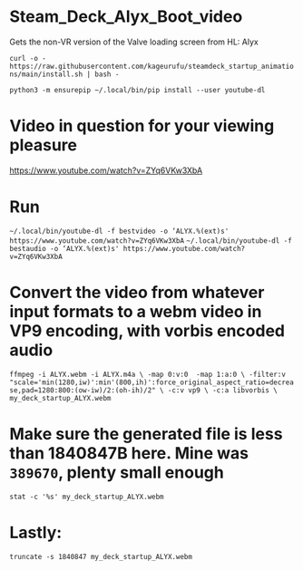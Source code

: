 # Steam_Deck_Alyx_Boot_video
Gets the non-VR version of the Valve loading screen from HL: Alyx

`curl -o - https://raw.githubusercontent.com/kageurufu/steamdeck_startup_animations/main/install.sh | bash -`

`python3 -m ensurepip
~/.local/bin/pip install --user youtube-dl`

# Video in question for your viewing pleasure

https://www.youtube.com/watch?v=ZYq6VKw3XbA

# Run

`~/.local/bin/youtube-dl -f bestvideo -o ‘ALYX.%(ext)s' https://www.youtube.com/watch?v=ZYq6VKw3XbA`
`~/.local/bin/youtube-dl -f bestaudio -o ‘ALYX.%(ext)s' https://www.youtube.com/watch?v=ZYq6VKw3XbA`

# Convert the video from whatever input formats to a webm video in VP9 encoding, with vorbis encoded audio

`ffmpeg -i ALYX.webm -i ALYX.m4a \
       -map 0:v:0  -map 1:a:0 \
       -filter:v "scale='min(1280,iw)':min'(800,ih)':force_original_aspect_ratio=decrease,pad=1280:800:(ow-iw)/2:(oh-ih)/2" \
       -c:v vp9 \
       -c:a libvorbis \
       my_deck_startup_ALYX.webm`

# Make sure the generated file is less than 1840847B here. Mine was `389670`, plenty small enough

`stat -c '%s' my_deck_startup_ALYX.webm`

# Lastly: 
`truncate -s 1840847 my_deck_startup_ALYX.webm`

